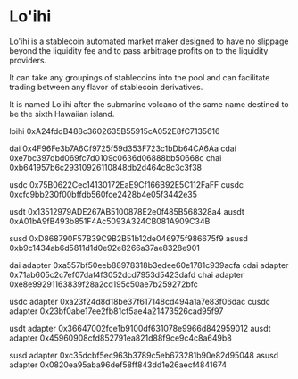 # Lo'ihi
Lo'ihi is a stablecoin automated market maker designed to have no slippage beyond the liquidity fee and to pass arbitrage profits on to the liquidity providers.

It can take any groupings of stablecoins into the pool and can facilitate trading between any flavor of stablecoin derivatives.

It is named Lo'ihi after the submarine volcano of the same name destined to be the sixth Hawaiian island.

loihi 0xA24fddB488c3602635B55915cA052E8fC7135616

dai 0x4F96Fe3b7A6Cf9725f59d353F723c1bDb64CA6Aa
cdai 0xe7bc397dbd069fc7d0109c0636d06888bb50668c
chai 0xb641957b6c29310926110848db2d464c8c3c3f38

usdc 0x75B0622Cec14130172EaE9Cf166B92E5C112FaFF
cusdc 0xcfc9bb230f00bffdb560fce2428b4e05f3442e35

usdt 0x13512979ADE267AB5100878E2e0f485B568328a4 
ausdt 0xA01bA9fB493b851F4Ac5093A324CB081A909C34B

susd 0xD868790F57B39C9B2B51b12de046975f986675f9
asusd 0xb9c1434ab6d5811d1d0e92e8266a37ae8328e901

dai adapter 0xa557bf50eeb88978318b3edee60e1781c939acfa
cdai adapter 0x71ab605c2c7ef07daf4f3052dcd7953d5423dafd
chai adapter 0xe8e99291163839f28a2cd195c50ae7b259272bfc

usdc adapter 0xa23f24d8d18be37f617148cd494a1a7e83f06dac
cusdc adapter 0x23bf0abe17ee2fb81cf5ae4a21473526cad95f97

usdt adapter 0x36647002fce1b9100df631078e9966d842959012
ausdt adapter 0x45960908cfd852791ea821d88f9ce9c4c8a649b8

susd adapter 0xc35dcbf5ec963b3789c5eb673281b90e82d95048
asusd adapter 0x0820ea95aba96def58ff843dd1e26aecf4841674


